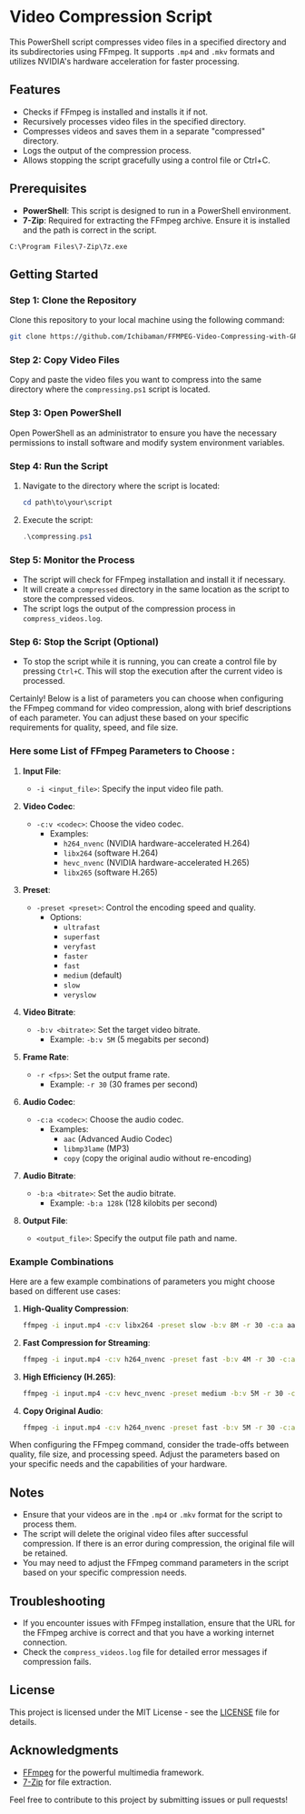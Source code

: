 # Video Compression Script

This PowerShell script compresses video files in a specified directory and its subdirectories using FFmpeg. It supports `.mp4` and `.mkv` formats and utilizes NVIDIA's hardware acceleration for faster processing.

## Features

- Checks if FFmpeg is installed and installs it if not.
- Recursively processes video files in the specified directory.
- Compresses videos and saves them in a separate "compressed" directory.
- Logs the output of the compression process.
- Allows stopping the script gracefully using a control file or Ctrl+C.

## Prerequisites

- **PowerShell**: This script is designed to run in a PowerShell environment.
- **7-Zip**: Required for extracting the FFmpeg archive. Ensure it is installed and the path is correct in the script.
```
C:\Program Files\7-Zip\7z.exe
```

## Getting Started

### Step 1: Clone the Repository

Clone this repository to your local machine using the following command:

```bash
git clone https://github.com/Ichibaman/FFMPEG-Video-Compressing-with-GPU.git
```

### Step 2: Copy Video Files

Copy and paste the video files you want to compress into the same directory where the `compressing.ps1` script is located.

### Step 3: Open PowerShell

Open PowerShell as an administrator to ensure you have the necessary permissions to install software and modify system environment variables.

### Step 4: Run the Script

1. Navigate to the directory where the script is located:

   ```powershell
   cd path\to\your\script
   ```

2. Execute the script:

   ```powershell
   .\compressing.ps1
   ```

### Step 5: Monitor the Process

- The script will check for FFmpeg installation and install it if necessary.
- It will create a `compressed` directory in the same location as the script to store the compressed videos.
- The script logs the output of the compression process in `compress_videos.log`.

### Step 6: Stop the Script (Optional)

- To stop the script while it is running, you can create a control file by pressing `Ctrl+C`. This will stop the execution after the current video is processed.

Certainly! Below is a list of parameters you can choose when configuring the FFmpeg command for video compression, along with brief descriptions of each parameter. You can adjust these based on your specific requirements for quality, speed, and file size.

### Here some List of FFmpeg Parameters to Choose :

1. **Input File**:
   - `-i <input_file>`: Specify the input video file path.

2. **Video Codec**:
   - `-c:v <codec>`: Choose the video codec.
     - Examples: 
       - `h264_nvenc` (NVIDIA hardware-accelerated H.264)
       - `libx264` (software H.264)
       - `hevc_nvenc` (NVIDIA hardware-accelerated H.265)
       - `libx265` (software H.265)

3. **Preset**:
   - `-preset <preset>`: Control the encoding speed and quality.
     - Options: 
       - `ultrafast`
       - `superfast`
       - `veryfast`
       - `faster`
       - `fast`
       - `medium` (default)
       - `slow`
       - `veryslow`

4. **Video Bitrate**:
   - `-b:v <bitrate>`: Set the target video bitrate.
     - Example: `-b:v 5M` (5 megabits per second)

5. **Frame Rate**:
   - `-r <fps>`: Set the output frame rate.
     - Example: `-r 30` (30 frames per second)

6. **Audio Codec**:
   - `-c:a <codec>`: Choose the audio codec.
     - Examples:
       - `aac` (Advanced Audio Codec)
       - `libmp3lame` (MP3)
       - `copy` (copy the original audio without re-encoding)

7. **Audio Bitrate**:
   - `-b:a <bitrate>`: Set the audio bitrate.
     - Example: `-b:a 128k` (128 kilobits per second)

8. **Output File**:
   - `<output_file>`: Specify the output file path and name.

### Example Combinations

Here are a few example combinations of parameters you might choose based on different use cases:

1. **High-Quality Compression**:
   ```bash
   ffmpeg -i input.mp4 -c:v libx264 -preset slow -b:v 8M -r 30 -c:a aac -b:a 192k output.mp4
   ```

2. **Fast Compression for Streaming**:
   ```bash
   ffmpeg -i input.mp4 -c:v h264_nvenc -preset fast -b:v 4M -r 30 -c:a aac -b:a 128k output.mp4
   ```

3. **High Efficiency (H.265)**:
   ```bash
   ffmpeg -i input.mp4 -c:v hevc_nvenc -preset medium -b:v 5M -r 30 -c:a aac -b:a 128k output.mp4
   ```

4. **Copy Original Audio**:
   ```bash
   ffmpeg -i input.mp4 -c:v h264_nvenc -preset fast -b:v 5M -r 30 -c:a copy output.mp4
   ```
   
When configuring the FFmpeg command, consider the trade-offs between quality, file size, and processing speed. Adjust the parameters based on your specific needs and the capabilities of your hardware.

## Notes

- Ensure that your videos are in the `.mp4` or `.mkv` format for the script to process them.
- The script will delete the original video files after successful compression. If there is an error during compression, the original file will be retained.
- You may need to adjust the FFmpeg command parameters in the script based on your specific compression needs.
## Troubleshooting

- If you encounter issues with FFmpeg installation, ensure that the URL for the FFmpeg archive is correct and that you have a working internet connection.
- Check the `compress_videos.log` file for detailed error messages if compression fails.

## License

This project is licensed under the MIT License - see the [LICENSE](LICENSE) file for details.

## Acknowledgments

- [FFmpeg](https://ffmpeg.org/) for the powerful multimedia framework.
- [7-Zip](https://www.7-zip.org/) for file extraction.

Feel free to contribute to this project by submitting issues or pull requests!
